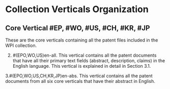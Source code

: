 # Collection Verticals Organization 
## Core Vertical \#EP, \#WO, \#US, \#CH, \#KR, \#JP
These are the core verticals containing all the patent files included in the WPI collection.

2. #(EPO,WO,US)en-all. This vertical contains all the patent documents that have all their primary text fields (abstract, description, claims) in the English language. This vertical is explained in detail in Section 3.1.

3.#(EPO,WO,US,CH,KR,JP)en-abs. This vertical contains all the patent documents from all six core verticals that have their abstract in English.
